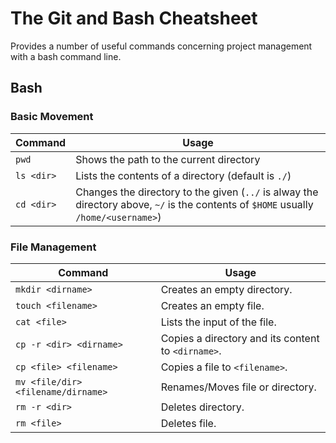 # The Git and Bash Cheatsheet
Provides a number of useful commands concerning project management with a bash command line.

## Bash
### Basic Movement
Command | Usage
--------|--------
`pwd` | Shows the path to the current directory
`ls <dir>` | Lists the contents of a directory (default is `./`)
`cd <dir>` | Changes the directory to the given (`../` is alway the directory above,  `~/` is the contents of `$HOME` usually `/home/<username>`)

### File Management
Command | Usage
--------|------
`mkdir <dirname>` | Creates an empty directory.
`touch <filename>` | Creates an empty file.
`cat <file>` | Lists the input of the file.
`cp -r <dir> <dirname>` | Copies a directory and its content to `<dirname>`.
`cp <file> <filename>` | Copies a file to `<filename>`.
`mv <file/dir> <filename/dirname> `| Renames/Moves file or directory. 
`rm -r <dir>` | Deletes directory.
`rm <file>` | Deletes file.